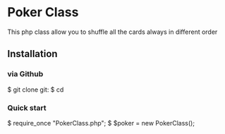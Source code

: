 # Poker Class

This php class allow you to shuffle all the cards always in different order

## Installation


### via Github

   $ git clone git:
   $ cd 


### Quick start
   $ require_once "PokerClass.php";
   $ $poker = new PokerClass();